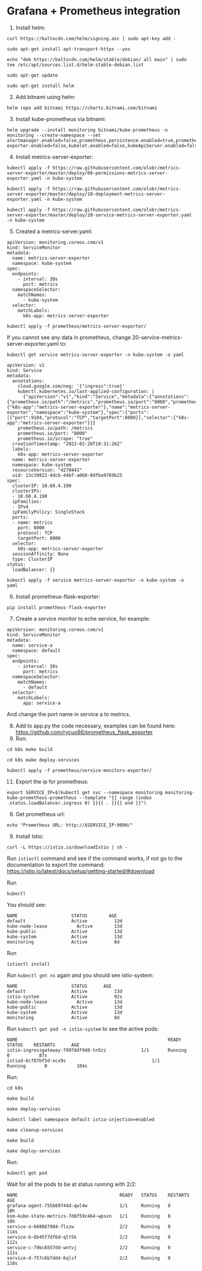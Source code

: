 # Grafana + Prometheus integration
1) Install helm:
```
curl https://baltocdn.com/helm/signing.asc | sudo apt-key add -
```
```
sudo apt-get install apt-transport-https --yes
```
```
echo "deb https://baltocdn.com/helm/stable/debian/ all main" | sudo tee /etc/apt/sources.list.d/helm-stable-debian.list
```
```
sudo apt-get update
```
```
sudo apt-get install helm
```
2) Add bitnami using helm:
```
helm repo add bitnami https://charts.bitnami.com/bitnami
```
3) Install kube-prometheus via bitnami:

```
helm upgrade --install monitoring bitnami/kube-prometheus -n monitoring --create-namespace --set alertmanager.enabled=false,prometheus.persistence.enabled=true,prometheus.service.type=LoadBalancer,prometheus.resources.requests.cpu=30m,prometheus.resources.requests.memory=512Mi,exporters.node-exporter.enabled=false,kubelet.enabled=false,kubeApiServer.enabled=false,kubeControllerManager.enabled=false,kubeScheduler.enabled=false,coreDns.enabled=false,kubeProxy.enabled=false

```
4) Install metrics-server-exporter:
```
kubectl apply -f https://raw.githubusercontent.com/olxbr/metrics-server-exporter/master/deploy/00-permissions-metrics-server-exporter.yaml -n kube-system
```
```
kubectl apply -f https://raw.githubusercontent.com/olxbr/metrics-server-exporter/master/deploy/10-deployment-metrics-server-exporter.yaml -n kube-system
```
```
kubectl apply -f https://raw.githubusercontent.com/olxbr/metrics-server-exporter/master/deploy/20-service-metrics-server-exporter.yaml -n kube-system
```

5) Created a metrics-server.yaml:
```
apiVersion: monitoring.coreos.com/v1
kind: ServiceMonitor
metadata:
  name: metrics-server-exporter
  namespace: kube-system
spec:
  endpoints:
    - interval: 30s
      port: metrics
  namespaceSelector:
    matchNames:
      - kube-system
  selector:
    matchLabels:
      k8s-app: metrics-server-exporter
```
```
kubectl apply -f prometheus/metrics-server-exporter/
```

If you cannot see any data in prometheus, change 20-service-metrics-server-exporter.yaml to:
```
kubectl get service metrics-server-exporter -n kube-system -o yaml
```
```
apiVersion: v1
kind: Service
metadata:
  annotations:
    cloud.google.com/neg: '{"ingress":true}'
    kubectl.kubernetes.io/last-applied-configuration: |
      {"apiVersion":"v1","kind":"Service","metadata":{"annotations":{"prometheus.io/path":"/metrics","prometheus.io/port":"8000","prometheus.io/scrape":"true"},"labels":{"k8s-app":"metrics-server-exporter"},"name":"metrics-server-exporter","namespace":"kube-system"},"spec":{"ports":[{"port":9104,"protocol":"TCP","targetPort":8000}],"selector":{"k8s-app":"metrics-server-exporter"}}}
    prometheus.io/path: /metrics
    prometheus.io/port: "8000"
    prometheus.io/scrape: "true"
  creationTimestamp: "2022-02-26T10:31:26Z"
  labels:
    k8s-app: metrics-server-exporter
  name: metrics-server-exporter
  namespace: kube-system
  resourceVersion: "4270441"
  uid: 13c39822-4dc6-44bf-a060-0dfba9769b25
spec:
  clusterIP: 10.60.4.190
  clusterIPs:
  - 10.60.4.190
  ipFamilies:
  - IPv4
  ipFamilyPolicy: SingleStack
  ports:
  - name: metrics
    port: 8000
    protocol: TCP
    targetPort: 8000
  selector:
    k8s-app: metrics-server-exporter
  sessionAffinity: None
  type: ClusterIP
status:
  loadBalancer: {}
```
```
kubectl apply -f service metrics-server-exporter -n kube-system -o yaml
```

6) Install prometheus-flask-exporter:
```
pip install prometheus-flask-exporter
```
7) Create a service monitor to eche service, for example:
```
apiVersion: monitoring.coreos.com/v1
kind: ServiceMonitor
metadata:
  name: service-a
  namespace: default
spec:
  endpoints:
    - interval: 30s
      port: metrics
  namespaceSelector:
    matchNames:
      - default
  selector:
    matchLabels:
      app: service-a
```
And change the port name in service a to metrics.

8) Add to app.py the code necessary, examples can be found here: https://github.com/rycus86/prometheus_flask_exporter
9) Run:
```
cd k8s make build
```
```
cd k8s make deploy-services
```
```
kubectl apply -f prometheus/service-monitors-exporter/
```
11) Export the ip for prometheus:
```
export SERVICE_IP=$(kubectl get svc --namespace monitoring monitoring-kube-prometheus-prometheus --template "{{ range (index .status.loadBalancer.ingress 0) }}{{ . }}{{ end }}")
```
8) Get prometheus url:
```
echo "Prometheus URL: http://$SERVICE_IP:9090/"
```

9) Install Istio:
```
curl -L https://istio.io/downloadIstio | sh -
```
Run ```istioctl``` command and see if the command works, if not go to the documentation to export the command: https://istio.io/latest/docs/setup/getting-started/#download

Run
```
kubectl
```
You should see:
```
NAME              		STATUS   	  AGE
default           		Active   		13d
kube-node-lease  		  Active   		13d
kube-public       		Active   		13d
kube-system       		Active   		13d
monitoring        		Active   		8d
```

Run 
```
istioctl install
```

Run ```kubectl get ns``` again and you should see istio-system:
```
NAME              		STATUS   	AGE
default           		Active   		13d
istio-system      		Active  		92s
kube-node-lease  		  Active   		13d
kube-public       		Active   		13d
kube-system       		Active   		13d
monitoring        		Active   		8d
```

Run ```kubectl get pod -n istio-system``` to see the active pods:
```
NAME                                    					READY   	STATUS    RESTARTS      AGE
istio-ingressgateway-7997ddf9d8-tn5zz  	          1/1     	Running   	0          	87s
istiod-6cf87bf5d-xcx9s                 			      1/1    	  Running   	0          	104s
```

Run:
```
cd k8s
```
```
make build
```
```
make deploy-services
```
```
kubectl label namespace default istio-injection=enabled
```
```
make cleanup-services
```
```
make build
```
```
make deploy-services
```

Run:
```
kubectl get pod
```
Wait for all the pods to be at status running with 2/2:

```
NAME                                      READY   STATUS    RESTARTS   AGE
grafana-agent-755b69744d-qwl4w            1/1     Running   0          10h
ksm-kube-state-metrics-7d8f59c464-wpsxn   1/1     Running   0          10h
service-a-688867984-7lxzw                 2/2     Running   0          114s
service-b-6b45f7df6d-qlt5k                2/2     Running   0          112s
service-c-79bc6557dd-wntvj                2/2     Running   0          111s
service-d-757c6b7dd4-6qlsf                2/2     Running   0          110s
```
